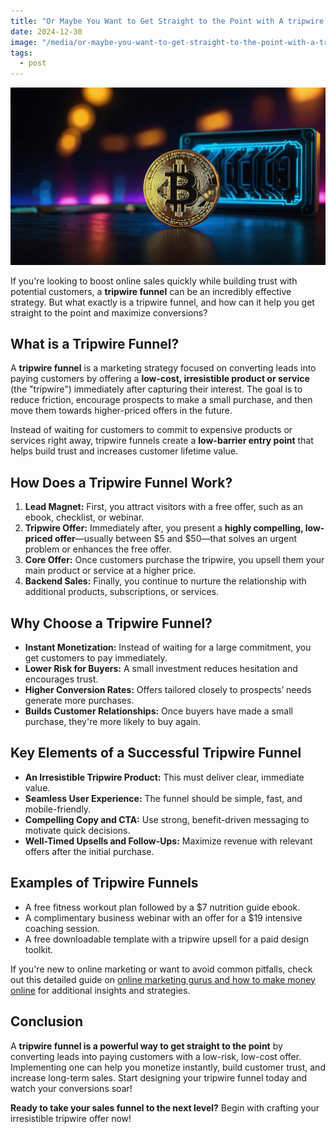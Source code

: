```yaml
---
title: "Or Maybe You Want to Get Straight to the Point with A tripwire Funnel?"
date: 2024-12-30
image: "/media/or-maybe-you-want-to-get-straight-to-the-point-with-a-tripwire-funnel.jpg"
tags:
  - post
---
```


![Or Maybe You Want to Get Straight to the Point with A 'tripwire Funnel'?](/media/or-maybe-you-want-to-get-straight-to-the-point-with-a-tripwire-funnel.jpg)

If you're looking to boost online sales quickly while building trust with potential customers, a **tripwire funnel** can be an incredibly effective strategy. But what exactly is a tripwire funnel, and how can it help you get straight to the point and maximize conversions?

## What is a Tripwire Funnel?

A **tripwire funnel** is a marketing strategy focused on converting leads into paying customers by offering a **low-cost, irresistible product or service** (the "tripwire") immediately after capturing their interest. The goal is to reduce friction, encourage prospects to make a small purchase, and then move them towards higher-priced offers in the future.

Instead of waiting for customers to commit to expensive products or services right away, tripwire funnels create a **low-barrier entry point** that helps build trust and increases customer lifetime value.

## How Does a Tripwire Funnel Work?

1. **Lead Magnet:** First, you attract visitors with a free offer, such as an ebook, checklist, or webinar.
2. **Tripwire Offer:** Immediately after, you present a **highly compelling, low-priced offer**—usually between $5 and $50—that solves an urgent problem or enhances the free offer.
3. **Core Offer:** Once customers purchase the tripwire, you upsell them your main product or service at a higher price.
4. **Backend Sales:** Finally, you continue to nurture the relationship with additional products, subscriptions, or services.

## Why Choose a Tripwire Funnel?

- **Instant Monetization:** Instead of waiting for a large commitment, you get customers to pay immediately.
- **Lower Risk for Buyers:** A small investment reduces hesitation and encourages trust.
- **Higher Conversion Rates:** Offers tailored closely to prospects’ needs generate more purchases.
- **Builds Customer Relationships:** Once buyers have made a small purchase, they're more likely to buy again.

## Key Elements of a Successful Tripwire Funnel

- **An Irresistible Tripwire Product:** This must deliver clear, immediate value.
- **Seamless User Experience:** The funnel should be simple, fast, and mobile-friendly.
- **Compelling Copy and CTA:** Use strong, benefit-driven messaging to motivate quick decisions.
- **Well-Timed Upsells and Follow-Ups:** Maximize revenue with relevant offers after the initial purchase.

## Examples of Tripwire Funnels

- A free fitness workout plan followed by a $7 nutrition guide ebook.
- A complimentary business webinar with an offer for a $19 intensive coaching session.
- A free downloadable template with a tripwire upsell for a paid design toolkit.

If you're new to online marketing or want to avoid common pitfalls, check out this detailed guide on [online marketing gurus and how to make money online](https://supertotallyawesome.com/posts/make-money-online-gurus/) for additional insights and strategies.

## Conclusion

A **tripwire funnel is a powerful way to get straight to the point** by converting leads into paying customers with a low-risk, low-cost offer. Implementing one can help you monetize instantly, build customer trust, and increase long-term sales. Start designing your tripwire funnel today and watch your conversions soar!

**Ready to take your sales funnel to the next level?** Begin with crafting your irresistible tripwire offer now!
